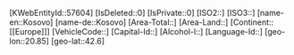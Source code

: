 ﻿---
location: [42.6,20.85]
type: Country
tags: [geo/Country]
---
[KWebEntityId::57604]
[IsDeleted::0]
[IsPrivate::0]
[ISO2::]
[ISO3::]
[name-en::Kosovo]
[name-de::Kosovo]
[Area-Total::]
[Area-Land::]
[Continent::[[Europe]]]
[VehicleCode::]
[Capital-Id::]
[Alcohol-l::]
[Language-Id::]
[geo-lon::20.85]
[geo-lat::42.6]

